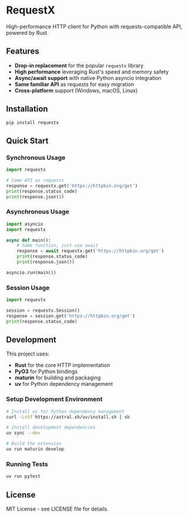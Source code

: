 # RequestX

High-performance HTTP client for Python with requests-compatible API, powered by Rust.

## Features

- **Drop-in replacement** for the popular `requests` library
- **High performance** leveraging Rust's speed and memory safety
- **Async/await support** with native Python asyncio integration
- **Same familiar API** as requests for easy migration
- **Cross-platform** support (Windows, macOS, Linux)

## Installation

```bash
pip install requestx
```

## Quick Start

### Synchronous Usage

```python
import requestx

# Same API as requests
response = requestx.get('https://httpbin.org/get')
print(response.status_code)
print(response.json())
```

### Asynchronous Usage

```python
import asyncio
import requestx

async def main():
    # Same function, just use await
    response = await requestx.get('https://httpbin.org/get')
    print(response.status_code)
    print(response.json())

asyncio.run(main())
```

### Session Usage

```python
import requestx

session = requestx.Session()
response = session.get('https://httpbin.org/get')
print(response.status_code)
```

## Development

This project uses:
- **Rust** for the core HTTP implementation
- **PyO3** for Python bindings
- **maturin** for building and packaging
- **uv** for Python dependency management

### Setup Development Environment

```bash
# Install uv for Python dependency management
curl -LsSf https://astral.sh/uv/install.sh | sh

# Install development dependencies
uv sync --dev

# Build the extension
uv run maturin develop
```

### Running Tests

```bash
uv run pytest
```

## License

MIT License - see LICENSE file for details.